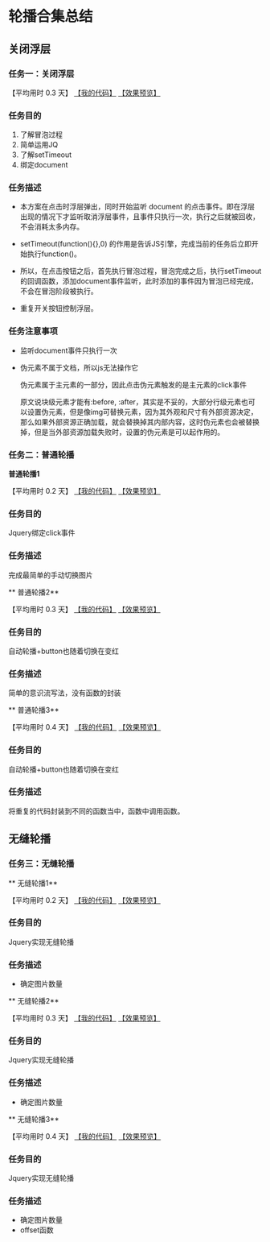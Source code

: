 # 轮播合集总结

## 关闭浮层
### 任务一：关闭浮层

【平均用时 0.3 天】
[【我的代码】](https://github.com/wangsiyuan233/MySwiper/blob/master/%E4%BB%BB%E5%8A%A1%E4%B8%80/%E5%85%B3%E9%97%AD%E6%B5%AE%E5%B1%82.html)
[【效果预览】](http://wangsiyuan233.cn/MySwiper//%E4%BB%BB%E5%8A%A1%E4%B8%80/%E5%85%B3%E9%97%AD%E6%B5%AE%E5%B1%82.html)

### 任务目的
1. 了解冒泡过程
2. 简单运用JQ
3. 了解setTimeout
4. 绑定document

### 任务描述
- 本方案在点击时浮层弹出，同时开始监听 document 的点击事件。即在浮层出现的情况下才监听取消浮层事件，且事件只执行一次，执行之后就被回收，不会消耗太多内存。 

- setTimeout(function(){},0) 的作用是告诉JS引擎，完成当前的任务后立即开始执行function()。

- 所以，在点击按钮之后，首先执行冒泡过程，冒泡完成之后，执行setTimeout的回调函数，添加document事件监听，此时添加的事件因为冒泡已经完成，不会在冒泡阶段被执行。

- 重复开关按钮控制浮层。

### 任务注意事项

- 监听document事件只执行一次

- 伪元素不属于文档，所以js无法操作它

	伪元素属于主元素的一部分，因此点击伪元素触发的是主元素的click事件

	原文说块级元素才能有:before, :after，其实是不妥的，大部分行级元素也可以设置伪元素，但是像img可替换元素，因为其外观和尺寸有外部资源决定，那么如果外部资源正确加载，就会替换掉其内部内容，这时伪元素也会被替换掉，但是当外部资源加载失败时，设置的伪元素是可以起作用的。


### 任务二：普通轮播

**普通轮播1**

【平均用时 0.2 天】
[【我的代码】](https://github.com/wangsiyuan233/MySwiper/blob/master/%E4%BB%BB%E5%8A%A1%E4%BA%8C%EF%BC%9A%E6%99%AE%E9%80%9A%E8%BD%AE%E6%92%AD/%E6%99%AE%E9%80%9A%E8%BD%AE%E6%92%AD1.html)
[【效果预览】](http://wangsiyuan233.cn/MySwiper/%E4%BB%BB%E5%8A%A1%E4%BA%8C%EF%BC%9A%E6%99%AE%E9%80%9A%E8%BD%AE%E6%92%AD/%E6%99%AE%E9%80%9A%E8%BD%AE%E6%92%AD1.html)

### 任务目的
Jquery绑定click事件

### 任务描述
完成最简单的手动切换图片


** 普通轮播2**

【平均用时 0.3 天】
[【我的代码】](https://github.com/wangsiyuan233/MySwiper/blob/master/%E4%BB%BB%E5%8A%A1%E4%BA%8C%EF%BC%9A%E6%99%AE%E9%80%9A%E8%BD%AE%E6%92%AD/%E6%99%AE%E9%80%9A%E8%BD%AE%E6%92%AD2.html)
[【效果预览】](http://wangsiyuan233.cn/MySwiper/%E4%BB%BB%E5%8A%A1%E4%BA%8C%EF%BC%9A%E6%99%AE%E9%80%9A%E8%BD%AE%E6%92%AD/%E6%99%AE%E9%80%9A%E8%BD%AE%E6%92%AD2.html)

### 任务目的
自动轮播+button也随着切换在变红

### 任务描述 
简单的意识流写法，没有函数的封装


** 普通轮播3**

【平均用时 0.4 天】
[【我的代码】](https://github.com/wangsiyuan233/MySwiper/blob/master/%E4%BB%BB%E5%8A%A1%E4%BA%8C%EF%BC%9A%E6%99%AE%E9%80%9A%E8%BD%AE%E6%92%AD/%E6%99%AE%E9%80%9A%E8%BD%AE%E6%92%AD3.html)
[【效果预览】](http://wangsiyuan233.cn/MySwiper/%E4%BB%BB%E5%8A%A1%E4%BA%8C%EF%BC%9A%E6%99%AE%E9%80%9A%E8%BD%AE%E6%92%AD/%E6%99%AE%E9%80%9A%E8%BD%AE%E6%92%AD3.html)

### 任务目的
自动轮播+button也随着切换在变红

### 任务描述 
将重复的代码封装到不同的函数当中，函数中调用函数。

## 无缝轮播
### 任务三：无缝轮播

** 无缝轮播1**

【平均用时 0.2 天】
[【我的代码】](https://github.com/wangsiyuan233/MySwiper/blob/master/%E4%BB%BB%E5%8A%A1%E4%B8%89%EF%BC%9A%E6%97%A0%E7%BC%9D%E8%BD%AE%E6%92%AD/%E6%97%A0%E7%BC%9D%E8%BD%AE%E6%92%AD1.html)
[【效果预览】](http://wangsiyuan233.cn/MySwiper/%E4%BB%BB%E5%8A%A1%E4%B8%89%EF%BC%9A%E6%97%A0%E7%BC%9D%E8%BD%AE%E6%92%AD/%E6%97%A0%E7%BC%9D%E8%BD%AE%E6%92%AD1.html)

### 任务目的
Jquery实现无缝轮播

### 任务描述
- 确定图片数量


** 无缝轮播2**

【平均用时 0.3 天】
[【我的代码】](https://github.com/wangsiyuan233/MySwiper/blob/master/%E4%BB%BB%E5%8A%A1%E4%B8%89%EF%BC%9A%E6%97%A0%E7%BC%9D%E8%BD%AE%E6%92%AD/%E6%97%A0%E7%BC%9D%E8%BD%AE%E6%92%AD2.html)
[【效果预览】](http://wangsiyuan233.cn/MySwiper/%E4%BB%BB%E5%8A%A1%E4%B8%89%EF%BC%9A%E6%97%A0%E7%BC%9D%E8%BD%AE%E6%92%AD/%E6%97%A0%E7%BC%9D%E8%BD%AE%E6%92%AD2.html)

### 任务目的
Jquery实现无缝轮播

### 任务描述 
- 确定图片数量



** 无缝轮播3**

【平均用时 0.4 天】
[【我的代码】](https://github.com/wangsiyuan233/MySwiper/blob/master/%E4%BB%BB%E5%8A%A1%E4%B8%89%EF%BC%9A%E6%97%A0%E7%BC%9D%E8%BD%AE%E6%92%AD/%E6%97%A0%E7%BC%9D%E8%BD%AE%E6%92%AD3.html)
[【效果预览】](http://wangsiyuan233.cn/MySwiper/%E4%BB%BB%E5%8A%A1%E4%B8%89%EF%BC%9A%E6%97%A0%E7%BC%9D%E8%BD%AE%E6%92%AD/%E6%97%A0%E7%BC%9D%E8%BD%AE%E6%92%AD3.html)

### 任务目的
Jquery实现无缝轮播

### 任务描述 
- 确定图片数量
- offset函数